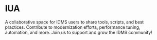 # IUA
A collaborative space for IDMS users to share tools, scripts, and best practices. Contribute to modernization efforts, performance tuning, automation, and more. Join us to support and grow the IDMS community!
